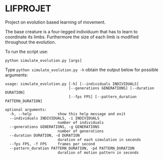 # LIFPROJET

Project on evolution based learning of movement.

The base creature is a four-legged individuum that has to learn to coordinate its limbs. Furthermore the size of each limb is modified throughout the evolution.

To run the script use:

`python simulate_evolution.py [args]`

Type `python simulate_evolution.py -h` obtain the output below for possible arguments:

```
usage: simulate_evolution.py [-h] [--individuals INDIVIDUALS]
                             [--generations GENERATIONS] [--duration DURATION]
                             [--fps FPS] [--pattern_duration PATTERN_DURATION]

optional arguments:
  -h, --help            show this help message and exit
  --individuals INDIVIDUALS, -i INDIVIDUALS
                        number of individuals
  --generations GENERATIONS, -g GENERATIONS
                        number of generations
  --duration DURATION, -d DURATION
                        duration of each simulation in seconds
  --fps FPS, -f FPS     frames per second
  --pattern_duration PATTERN_DURATION, -pd PATTERN_DURATION
                        duration of motion pattern in seconds
  ```

